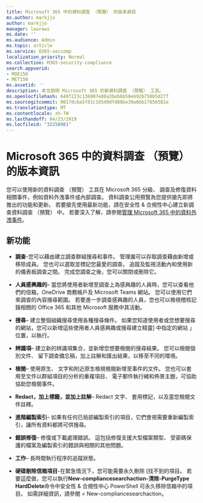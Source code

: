 ```yaml
---
title: Microsoft 365 中的資料調查 （預覽） 的版本資訊
ms.author: markjjo
author: markjjo
manager: laurawi
ms.date: ''
ms.audience: Admin
ms.topic: article
ms.service: O365-seccomp
localization_priority: Normal
ms.collection: M365-security-compliance
search.appverid:
- MOE150
- MET150
ms.assetid: ''
description: 本文說明 Microsoft 365 的新資料調查 （預覽） 工具。
ms.openlocfilehash: 648f223c136007e88a3beb6b58e692b758b5d27f
ms.sourcegitcommit: 0017dc6a5f81c165d9dfd88be39a6bb17856582e
ms.translationtype: MT
ms.contentlocale: zh-TW
ms.lasthandoff: 04/23/2019
ms.locfileid: "32258981"
---
```

# <a name="release-notes-for-data-investigations-preview-in-microsoft-365"></a>Microsoft 365 中的資料調查 （預覽） 的版本資訊

您可以使用新的資料調查 （預覽） 工具在 Microsoft 365 分級、 調查及修復資料相關事件，例如資料外洩事件或內部調查。 資料調查公用預覽為您提供搶先即將推出的功能和更新。 若要搶先使用最新功能，請在安全性 & 合規性中心建立新調查資料調查 （預覽） 中。 若要深入了解，請參閱[管理 Microsoft 365 中的資料外洩事件](manage-data-spillage-incidents.md)。

## <a name="whats-new"></a>新功能 

- **調查**-您可以藉由建立調查群組搜尋和事件。 管理誰可以存取調查藉由新增或移除成員。  您也可以選取並標記您最愛的調查。 追蹤及監視活動內和使用新的儀表板調查之間。 完成您調查之後，您可以關閉或刪除它。

- **人員感興趣的**– 當您將使用者新增至調查上為感興趣的人員時，您可以查看他們的信箱，OneDrive 商務帳戶及 Microsoft Teams 網站。 您可以使用它們來調查的內容搜尋範圍。 若要進一步調查感興趣的人員，您也可以檢視稽核記錄相關的 Office 365 和其他 Microsoft 服務中其活動。

- **搜尋**– 建立整個組織搜尋使用各種搜尋條件。 如果您知道使用者或您想要搜尋的網站，您可以新增這些使用者人員感興趣或搜尋建立精靈] 中指定的網站 」 位置，以執行。 

- **辨識項**– 建立新的辨識項集合，並新增您想要檢閱的搜尋結果。 您可以檢閱個別文件、 留下調查備忘稿，加上註解和匯出結果，以移至不同的環境。 

- **檢閱**– 使用原生、 文字和附近原生檢視檢閱新增至事件的文件。 您也可以套用至文件以群組項目的分析的重複項目、 電子郵件執行緒和佈景主題，可協助協助您檢閱事件。 

- **Redact，加上標籤，並加上註解**– Redact 文字、 套用標記，以及當您檢閱文件註釋。
  
- **進階編製索引**– 如果有任何已局部編製索引的項目，它們會視需要重新編製索引，讓所有資料都將可供搜尋。

- **錯誤修復**– 修復或下載處理錯誤。 這包括修復支援大型檔案類型、 受密碼保護的檔案及編製索引的錯誤與相關的其他問題。 

- **工作**– 長時間執行程序的追蹤狀態。

- **硬碟刪除信箱項目**-在緊急情況下，您可能需要永久刪除 [找不到的項目。 若要這麼做，您可以執行**New-compliancesearchaction-清除-PurgeType HardDelete**命令中安全性 & 合規性中心 PowerShell 可永久移除信箱中的項目。 如需詳細資訊，請參閱 < <b0>New-compliancesearchaction</b0>。
